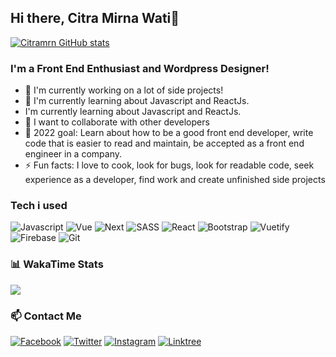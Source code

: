 ## Hi there, Citra Mirna Wati👋

[![Citramrn GitHub stats](https://github-readme-stats.vercel.app/api?username=Citramrn)](https://github.com/Citramrn/github-readme-stats)

### I'm a Front End Enthusiast and Wordpress Designer!

- 🔭 I'm currently working on a lot of side projects!
- 🌱 I'm currently learning about Javascript and ReactJs.
-  I'm currently learning about Javascript and ReactJs.
- 👯 I want to collaborate with other developers
- 🥅 2022 goal: Learn about how to be a good front end developer, write code that is easier to read and maintain, be accepted as a front end engineer in a company.
- ⚡ Fun facts: I love to cook, look for bugs, look for readable code, seek experience as a developer, find work and create unfinished side projects

### Tech i used

![Javascript](https://img.shields.io/badge/JavaScript-323330?style=for-the-badge&logo=javascript&logoColor=F7DF1E)
![Vue](https://img.shields.io/badge/Vue.js-35495E?style=for-the-badge&logo=vuedotjs&logoColor=4FC08D)
![Next](https://img.shields.io/badge/Next.Js-1867c0?style=for-the-badge&logo=Next.Js&logoColor=7bc6ff)
![SASS](https://img.shields.io/badge/Sass-CC6699?style=for-the-badge&logo=sass&logoColor=white)
![React](https://img.shields.io/badge/React-1f2229?style=for-the-badge&logo=React&logoColor=5ed3f3)
![Bootstrap](https://img.shields.io/badge/Bootstrap-5c3d85?style=for-the-badge&logo=Bootstrap&logoColor=f9f0fb)
![Vuetify](https://img.shields.io/badge/Vuetify-1867c0?style=for-the-badge&logo=Vuetify&logoColor=7bc6ff)
![Firebase](https://img.shields.io/badge/firebase-ffca28?style=for-the-badge&logo=firebase&logoColor=black)
![Git](https://img.shields.io/badge/Git-F05032?style=for-the-badge&logo=git&logoColor=white)


### 📊 WakaTime Stats
<p align="left">
  <img src="https://github-readme-stats.vercel.app/api/wakatime?username=ryanaunur&theme=github_dark&layout=compact">
</p>

### 📫 Contact Me

[![Facebook](https://img.shields.io/badge/Facebook-1877F2?style=for-the-badge&logo=facebook&logoColor=white)](https://facebook.com/ryan.hac)
[![Twitter](https://img.shields.io/badge/Twitter-1DA1F2?style=for-the-badge&logo=twitter&logoColor=white)](https://twitter.com/ryanaunur)
[![Instagram](https://img.shields.io/badge/Instagram-E4405F?style=for-the-badge&logo=instagram&logoColor=white)](https://www.instagram.com/nyandevid/)
[![Linktree](https://img.shields.io/badge/linktree-39E09B?style=for-the-badge&logo=linktree&logoColor=white)](https://linktr.ee/ryanaunur)
